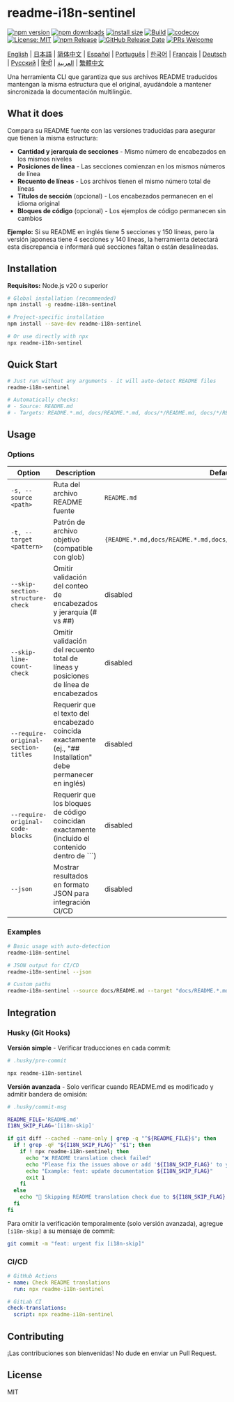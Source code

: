 # readme-i18n-sentinel

[![npm version](https://img.shields.io/npm/v/readme-i18n-sentinel.svg)](https://www.npmjs.com/package/readme-i18n-sentinel)
[![npm downloads](https://img.shields.io/npm/dm/readme-i18n-sentinel.svg)](https://www.npmjs.com/package/readme-i18n-sentinel)
[![install size](https://packagephobia.com/badge?p=readme-i18n-sentinel)](https://packagephobia.com/result?p=readme-i18n-sentinel)
[![Build](https://github.com/sugurutakahashi-1234/readme-i18n-sentinel/actions/workflows/ci-push-main.yml/badge.svg)](https://github.com/sugurutakahashi-1234/readme-i18n-sentinel/actions/workflows/ci-push-main.yml)
[![codecov](https://codecov.io/gh/sugurutakahashi-1234/readme-i18n-sentinel/graph/badge.svg)](https://codecov.io/gh/sugurutakahashi-1234/readme-i18n-sentinel)
[![License: MIT](https://img.shields.io/badge/License-MIT-yellow.svg)](https://opensource.org/licenses/MIT)
[![npm Release](https://github.com/sugurutakahashi-1234/readme-i18n-sentinel/actions/workflows/cd-npm-release.yml/badge.svg)](https://github.com/sugurutakahashi-1234/readme-i18n-sentinel/actions/workflows/cd-npm-release.yml)
[![GitHub Release Date](https://img.shields.io/github/release-date/sugurutakahashi-1234/readme-i18n-sentinel)](https://github.com/sugurutakahashi-1234/readme-i18n-sentinel/releases)
[![PRs Welcome](https://img.shields.io/badge/PRs-welcome-brightgreen.svg)](https://github.com/sugurutakahashi-1234/readme-i18n-sentinel/pulls)

[English](README.md) | [日本語](README.ja.md) | [简体中文](README.zh-CN.md) | [Español](README.es.md) | [Português](README.pt-BR.md) | [한국어](README.ko.md) | [Français](README.fr.md) | [Deutsch](README.de.md) | [Русский](README.ru.md) | [हिन्दी](README.hi.md) | [العربية](README.ar.md) | [繁體中文](README.zh-TW.md)

Una herramienta CLI que garantiza que sus archivos README traducidos mantengan la misma estructura que el original, ayudándole a mantener sincronizada la documentación multilingüe.

## What it does

Compara su README fuente con las versiones traducidas para asegurar que tienen la misma estructura:
- **Cantidad y jerarquía de secciones** - Mismo número de encabezados en los mismos niveles
- **Posiciones de línea** - Las secciones comienzan en los mismos números de línea
- **Recuento de líneas** - Los archivos tienen el mismo número total de líneas
- **Títulos de sección** (opcional) - Los encabezados permanecen en el idioma original
- **Bloques de código** (opcional) - Los ejemplos de código permanecen sin cambios

**Ejemplo:** Si su README en inglés tiene 5 secciones y 150 líneas, pero la versión japonesa tiene 4 secciones y 140 líneas, la herramienta detectará esta discrepancia e informará qué secciones faltan o están desalineadas.

## Installation

**Requisitos:** Node.js v20 o superior

```bash
# Global installation (recommended)
npm install -g readme-i18n-sentinel

# Project-specific installation
npm install --save-dev readme-i18n-sentinel

# Or use directly with npx
npx readme-i18n-sentinel
```

## Quick Start

```bash
# Just run without any arguments - it will auto-detect README files
readme-i18n-sentinel

# Automatically checks:
# - Source: README.md
# - Targets: README.*.md, docs/README.*.md, docs/*/README.md, docs/*/README.*.md
```

## Usage

### Options

| Option                              | Description                                                                      | Default                                                              |
| ----------------------------------- | -------------------------------------------------------------------------------- | -------------------------------------------------------------------- |
| `-s, --source <path>`               | Ruta del archivo README fuente                                                   | `README.md`                                                          |
| `-t, --target <pattern>`            | Patrón de archivo objetivo (compatible con glob)                                 | `{README.*.md,docs/README.*.md,docs/*/README.md,docs/*/README.*.md}` |
| `--skip-section-structure-check`    | Omitir validación del conteo de encabezados y jerarquía (# vs ##)               | disabled                                                             |
| `--skip-line-count-check`           | Omitir validación del recuento total de líneas y posiciones de línea de encabezados | disabled                                                             |
| `--require-original-section-titles` | Requerir que el texto del encabezado coincida exactamente (ej., "## Installation" debe permanecer en inglés) | disabled                                                             |
| `--require-original-code-blocks`    | Requerir que los bloques de código coincidan exactamente (incluido el contenido dentro de ```) | disabled                                                             |
| `--json`                            | Mostrar resultados en formato JSON para integración CI/CD                        | disabled                                                             |

### Examples

```bash
# Basic usage with auto-detection
readme-i18n-sentinel

# JSON output for CI/CD
readme-i18n-sentinel --json

# Custom paths
readme-i18n-sentinel --source docs/README.md --target "docs/README.*.md"
```

## Integration

### Husky (Git Hooks)

**Versión simple** - Verificar traducciones en cada commit:
```bash
# .husky/pre-commit

npx readme-i18n-sentinel
```

**Versión avanzada** - Solo verificar cuando README.md es modificado y admitir bandera de omisión:
```bash
# .husky/commit-msg

README_FILE='README.md'
I18N_SKIP_FLAG='[i18n-skip]'

if git diff --cached --name-only | grep -q "^${README_FILE}$"; then
  if ! grep -qF "${I18N_SKIP_FLAG}" "$1"; then
    if ! npx readme-i18n-sentinel; then
      echo "❌ README translation check failed"
      echo "Please fix the issues above or add '${I18N_SKIP_FLAG}' to your commit message to skip this check."
      echo "Example: feat: update documentation ${I18N_SKIP_FLAG}"
      exit 1
    fi
  else
    echo "📖 Skipping README translation check due to ${I18N_SKIP_FLAG} flag"
  fi
fi
```

Para omitir la verificación temporalmente (solo versión avanzada), agregue `[i18n-skip]` a su mensaje de commit:
```bash
git commit -m "feat: urgent fix [i18n-skip]"
```

### CI/CD

```yaml
# GitHub Actions
- name: Check README translations
  run: npx readme-i18n-sentinel

# GitLab CI
check-translations:
  script: npx readme-i18n-sentinel
```

## Contributing

¡Las contribuciones son bienvenidas! No dude en enviar un Pull Request.

## License

MIT